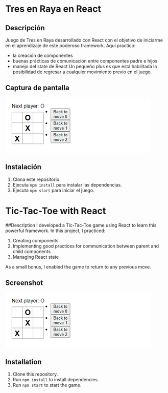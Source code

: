 # Tres en Raya en React
## Descripción
Juego de Tres en Raya desarrollado con React con el objetivo de iniciarme en el aprendizaje de este poderoso framework. 
Aquí practico:
* la creación de componentes
* buenas prácticas de comunicación entre componentes padre e hijos
* manejo del state de React
Un pequeño plus es que está habilitada la posibilidad de regresar a cualquier movimiento previo en el juego.

## Captura de pantalla
![Captura de pantalla](/screenshot.png)

## Instalación
1. Clona este repositorio.
2. Ejecuta `npm install` para instalar las dependencias.
3. Ejecuta `npm start` para iniciar el juego.

# Tic-Tac-Toe with React
##Description
I developed a Tic-Tac-Toe game using React to learn this powerful framework. In this project, I practiced:
1. Creating components
2. Implementing good practices for communication between parent and child components
3. Managing React state

As a small bonus, I enabled the game to return to any previous move.

## Screenshot
![Captura de pantalla](/screenshot.png)

## Installation
1. Clone this repository.
2. Run `npm install` to install dependencies.
3. Run `npm start` to start the game.
